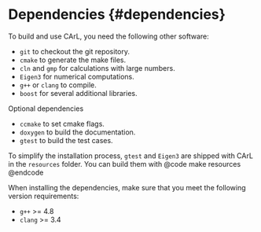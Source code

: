 Dependencies {#dependencies}
==========

To build and use CArL, you need the following other software:

- `git` to checkout the git repository.
- `cmake` to generate the make files.
- `cln` and `gmp` for calculations with large numbers.
- `Eigen3` for numerical computations.
- `g++` or `clang` to compile.
- `boost` for several additional libraries.

Optional dependencies
- `ccmake` to set cmake flags.
- `doxygen` to build the documentation.
- `gtest` to build the test cases.

To simplify the installation process, `gtest` and `Eigen3` are shipped with CArL in the `resources` folder.
You can build them with
@code
make resources
@endcode

When installing the dependencies, make sure that you meet the following version requirements:
- `g++` >= 4.8
- `clang` >= 3.4

